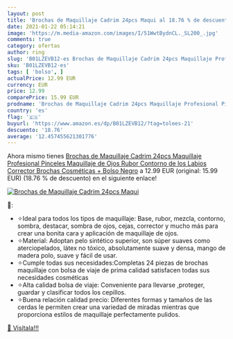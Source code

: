 ```yaml
---
layout: post
title: 'Brochas de Maquillaje Cadrim 24pcs Maqui al 18.76 % de descuento'
date: 2021-01-22 05:14:21
image: 'https://m.media-amazon.com/images/I/51WwtBydnCL._SL200_.jpg'
comments: true
category: ofertas
author: ring
slug: 'B01LZEVB12-es Brochas de Maquillaje Cadrim 24pcs Maquillaje Profesional...'
sku: 'B01LZEVB12-es'
tags: [ 'bolso', ]
actualPrice: 12.99 EUR
currency: EUR
price: 12.99
comparePrice: 15.99 EUR
prodname: 'Brochas de Maquillaje Cadrim 24pcs Maquillaje Profesional Pinceles Maquillaje de Ojos Rubor Contorno de los Labios Corrector Brochas Cosméticas + Bolso Negro'
country: 'es'
flag: '🇪🇸'
buyurl: 'https://www.amazon.es/dp/B01LZEVB12/?tag=tolees-21'
descuento: '18.76'
average: '12.457455621301776'
---
```


Ahora mismo tienes [Brochas de Maquillaje Cadrim 24pcs Maquillaje Profesional Pinceles Maquillaje de Ojos Rubor Contorno de los Labios Corrector Brochas Cosméticas + Bolso Negro](https://www.amazon.es/dp/B01LZEVB12/?tag=tolees-21) a 12.99 EUR (original: 15.99 EUR) (18.76 %  de descuento) en el siguiente enlace!

[![Brochas de Maquillaje Cadrim 24pcs Maqui](https://m.media-amazon.com/images/I/51WwtBydnCL._SL200_.jpg)](https://www.amazon.es/dp/B01LZEVB12/?tag=tolees-21)

🔎:

- ✧Ideal para todos los tipos de maquillaje: Base, rubor, mezcla, contorno, sombra, destacar, sombra de ojos, cejas, corrector y mucho más para crear una bonita cara y aplicación de maquillaje de ojos.
- ✧Material: Adoptan pelo sintético superior, son súper suaves como aterciopelados, látex no tóxico, absolutamente suave y densa, mango de madera polo, suave y fácil de usar.
- ✧Cumple todas sus necesidades:Completas 24 piezas de brochas maquillaje con bolsa de viaje de prima calidad satisfacen todas sus necesidades cosméticas
- ✧Alta calidad bolsa de viaje: Conveniente para llevarse ,proteger, guardar y clasificar todos los cepillos.
- ✧Buena relación calidad precio: Diferentes formas y tamaños de las cerdas le permiten crear una variedad de miradas mientras que proporciona estilos de maquillaje perfectamente pulidos.

[🛒 Visítala!!!](https://www.amazon.es/dp/B01LZEVB12/?tag=tolees-21)
